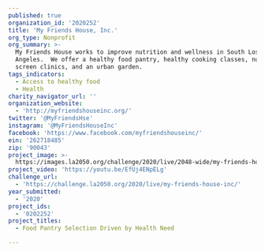```yaml
---
published: true
organization_id: '2020252'
title: 'My Friends House, Inc.'
org_type: Nonprofit
org_summary: >-
  My Friends House works to improve nutrition and wellness in South Los
  Angeles.  We offer a healthy food pantry, healthy cooking classes, nurse
  screen clinics, and an urban garden.
tags_indicators:
  - Access to healthy food
  - Health
charity_navigator_url: ''
organization_website:
  - 'http://myfriendshouseinc.org/'
twitter: '@MyFriendsHse'
instagram: '@MyFriendsHouseInc'
facebook: 'https://www.facebook.com/myfriendshouseinc/'
ein: '262718485'
zip: '90043'
project_image: >-
  https://images.la2050.org/challenge/2020/live/2048-wide/my-friends-house-inc.jpg
project_video: 'https://youtu.be/EfUj4ENpELg'
challenge_url:
  - 'https://challenge.la2050.org/2020/live/my-friends-house-inc/'
year_submitted:
  - '2020'
project_ids:
  - '0202252'
project_titles:
  - Food Pantry Selection Driven by Health Need

---
```

